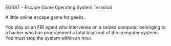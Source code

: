EG0ST - Escape Game 0perating System Terminal

A little online escape game for geeks.

You play as an FBI agent who intervenes on a seized computer belonging to a hacker who has programmed a total blackout of the computer systems. You must stop the system within an hour.
